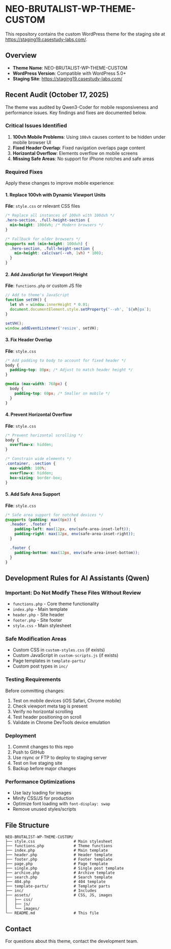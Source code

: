 # NEO-BRUTALIST-WP-THEME-CUSTOM

This repository contains the custom WordPress theme for the staging site at https://staging19.casestudy-labs.com/.

## Overview
- **Theme Name**: NEO-BRUTALIST-WP-THEME-CUSTOM
- **WordPress Version**: Compatible with WordPress 5.0+
- **Staging Site**: https://staging19.casestudy-labs.com/

## Recent Audit (October 17, 2025)
The theme was audited by Qwen3-Coder for mobile responsiveness and performance issues. Key findings and fixes are documented below.

### Critical Issues Identified
1. **100vh Mobile Problems**: Using `100vh` causes content to be hidden under mobile browser UI
2. **Fixed Header Overlap**: Fixed navigation overlaps page content
3. **Horizontal Overflow**: Elements overflow on mobile screens
4. **Missing Safe Areas**: No support for iPhone notches and safe areas

### Required Fixes
Apply these changes to improve mobile experience:

#### 1. Replace 100vh with Dynamic Viewport Units
**File**: `style.css` or relevant CSS files

```css
/* Replace all instances of 100vh with 100dvh */
.hero-section, .full-height-section {
  min-height: 100dvh; /* Modern browsers */
}

/* Fallback for older browsers */
@supports not (min-height: 100dvh) {
  .hero-section, .full-height-section {
    min-height: calc(var(--vh, 1vh) * 100);
  }
}
```

#### 2. Add JavaScript for Viewport Height
**File**: `functions.php` or custom JS file

```javascript
// Add to theme's JavaScript
function setVH() {
  let vh = window.innerHeight * 0.01;
  document.documentElement.style.setProperty('--vh', `${vh}px`);
}

setVH();
window.addEventListener('resize', setVH);
```

#### 3. Fix Header Overlap
**File**: `style.css`

```css
/* Add padding to body to account for fixed header */
body {
  padding-top: 80px; /* Adjust to match header height */
}

@media (max-width: 768px) {
  body {
    padding-top: 60px; /* Smaller on mobile */
  }
}
```

#### 4. Prevent Horizontal Overflow
**File**: `style.css`

```css
/* Prevent horizontal scrolling */
body {
  overflow-x: hidden;
}

/* Constrain wide elements */
.container, .section {
  max-width: 100%;
  overflow-x: hidden;
  box-sizing: border-box;
}
```

#### 5. Add Safe Area Support
**File**: `style.css`

```css
/* Safe area support for notched devices */
@supports (padding: max(0px)) {
  .header, .footer {
    padding-left: max(12px, env(safe-area-inset-left));
    padding-right: max(12px, env(safe-area-inset-right));
  }

  .footer {
    padding-bottom: max(12px, env(safe-area-inset-bottom));
  }
}
```

## Development Rules for AI Assistants (Qwen)

### Important: Do Not Modify These Files Without Review
- `functions.php` - Core theme functionality
- `index.php` - Main template
- `header.php` - Site header
- `footer.php` - Site footer
- `style.css` - Main stylesheet

### Safe Modification Areas
- Custom CSS in `custom-styles.css` (if exists)
- Custom JavaScript in `custom-scripts.js` (if exists)
- Page templates in `template-parts/`
- Custom post types in `inc/`

### Testing Requirements
Before committing changes:
1. Test on mobile devices (iOS Safari, Chrome mobile)
2. Check viewport meta tag is present
3. Verify no horizontal scrolling
4. Test header positioning on scroll
5. Validate in Chrome DevTools device emulation

### Deployment
1. Commit changes to this repo
2. Push to GitHub
3. Use rsync or FTP to deploy to staging server
4. Test on live staging site
5. Backup before major changes

### Performance Optimizations
- Use lazy loading for images
- Minify CSS/JS for production
- Optimize font loading with `font-display: swap`
- Remove unused styles/scripts

## File Structure
```
NEO-BRUTALIST-WP-THEME-CUSTOM/
├── style.css                 # Main stylesheet
├── functions.php             # Theme functions
├── index.php                 # Main template
├── header.php                # Header template
├── footer.php                # Footer template
├── page.php                  # Page template
├── single.php                # Single post template
├── archive.php               # Archive template
├── search.php                # Search template
├── 404.php                   # 404 template
├── template-parts/           # Template parts
├── inc/                      # Includes
├── assets/                   # CSS, JS, images
│   ├── css/
│   ├── js/
│   └── images/
└── README.md                 # This file
```

## Contact
For questions about this theme, contact the development team.